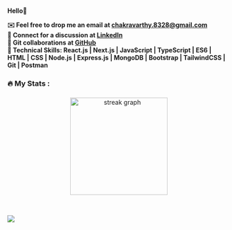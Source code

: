 <h4>Hello👋</p>

<p>
  ✉️ Feel free to drop me an email at  <a href="chakravarthy.8328@gmail.com">chakravarthy.8328@gmail.com</a >
  <br />
👋 Connect for a discussion at <a href="https://www.linkedin.com/in/chakravarthy-e-732569248/">LinkedIn </a >
  <br  />
🤝 Git collaborations at  <a href="https://github.com/Chakravarthy-E">GitHub </a >
  <br  />
  🔩 Technical Skills: React.js | Next.js | JavaScript | TypeScript | ES6 | HTML | CSS | Node.js | Express.js | MongoDB | Bootstrap | TailwindCSS | Git | Postman

</p>


###
###

<h3 align="left">🔥   My Stats :</h3>

###

<div align="center">
  <img src="https://streak-stats.demolab.com?user=Chakravarthy-E&locale=en&mode=daily&theme=dark&hide_border=false&border_radius=5&order=3" height="220" alt="streak graph"  />
</div>

###

<div align="center">
  <img height="0" src="https://i.imgflip.com/65efzo.gif"  />
</div>


###

<div align="left">
  <img src="https://visitor-badge.laobi.icu/badge?page_id=Chakravarthy-E.Chakravarthy-E&"  />
</div>
